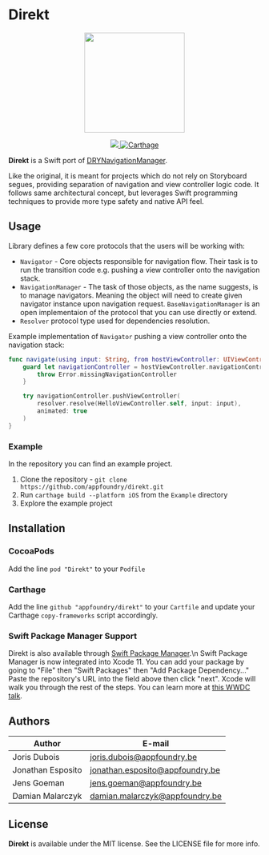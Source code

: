 <h1>Direkt</h1>
<p align="center">
	<img src="assets/direkt_logo.png" width="200" height="200"/>
</p>
<p align="center">
	<a href="https://cocoapods.org/pods/Direkt">
		<img src="https://img.shields.io/cocoapods/v/Direkt.svg" />
	</a>
	<a href="https://github.com/Carthage/Carthage">
		<img src="https://img.shields.io/badge/carthage-compatible-green.svg" alt="Carthage" />
	</a>
</p>

**Direkt** is a Swift port of [DRYNavigationManager](https://github.com/appfoundry/DRYNavigationManager).

Like the original, it is meant for projects which do not rely on Storyboard segues, providing separation of navigation and view controller logic code.
It follows same architectural concept, but leverages Swift programming techniques to provide more type safety and native API feel.

## Usage

Library defines a few core protocols that the users will be working with:

- `Navigator` - Core objects responsible for navigation flow. Their task is to run the transition code e.g. pushing a view controller onto the navigation stack.
- `NavigationManager` - The task of those objects, as the name suggests, is to manage navigators. Meaning the object will need to create given navigator instance upon navigation request. `BaseNavigationManager` is an open implementaion of the protocol that you can use directly or extend.
- `Resolver` protocol type used for dependencies resolution.

Example implementation of `Navigator` pushing a view controller onto the navigation stack:

```swift
func navigate(using input: String, from hostViewController: UIViewController, resolver: Resolver) throws {
    guard let navigationController = hostViewController.navigationController else {
        throw Error.missingNavigationController
    }

    try navigationController.pushViewController(
        resolver.resolve(HelloViewController.self, input: input),
        animated: true
    )
}
```

### Example
In the repository you can find an example project. 

1. Clone the repository - `git clone https://github.com/appfoundry/direkt.git`
2. Run `carthage build --platform iOS` from the `Example` directory
3. Explore the example project

## Installation

### CocoaPods

Add the line `pod "Direkt"` to your `Podfile`

### Carthage

Add the line `github "appfoundry/direkt"` to your `Cartfile` and update your Carthage `copy-frameworks` script accordingly.

### Swift Package Manager Support

Direkt is also available through [Swift Package Manager](https://github.com/apple/swift-package-manager/).\n
Swift Package Manager is now integrated into Xcode 11. You can add your package by going to "File" then "Swift Packages" then "Add Package Dependency..." Paste the repository's URL into the field above then click "next". Xcode will walk you through the rest of the steps. You can learn more at [this WWDC talk](https://developer.apple.com/videos/play/wwdc2019/408).

## Authors

|Author           |E-mail                          |
|-----------------|--------------------------------|
|Joris Dubois     | joris.dubois@appfoundry.be     |
|Jonathan Esposito| jonathan.esposito@appfoundry.be|
|Jens Goeman      | jens.goeman@appfoundry.be      |
|Damian Malarczyk | damian.malarczyk@appfoundry.be |

## License
**Direkt** is available under the MIT license. See the LICENSE file for more info.
